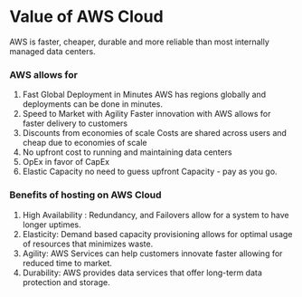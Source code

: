 # Value of AWS Cloud

AWS is faster, cheaper, durable and more reliable than most internally managed data centers.
### AWS allows for 
1. Fast Global Deployment in Minutes
    AWS has regions globally and deployments can be done in minutes.
1. Speed to Market with Agility
    Faster innovation with AWS allows for faster delivery to customers
1. Discounts from economies of scale 
    Costs are shared across users and cheap due to economies of scale
1. No upfront cost to running and maintaining data centers
1. OpEx in favor of CapEx
1. Elastic Capacity
    no need to guess upfront Capacity - pay as you go.


### Benefits of hosting on AWS Cloud

1. High Availability : Redundancy, and Failovers allow for a system to have longer uptimes.
1. Elasticity: Demand based capacity provisioning allows for optimal usage of resources that minimizes waste.
1. Agility: AWS Services can help customers innovate faster allowing for reduced time to market.
1. Durability: AWS provides data services that offer long-term data protection and storage.
